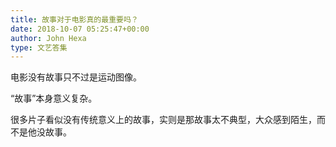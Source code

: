 ```yaml
---
title: 故事对于电影真的最重要吗？
date: 2018-10-07 05:25:47+00:00
author: John Hexa
type: 文艺答集
---
```

电影没有故事只不过是运动图像。

“故事”本身意义复杂。

很多片子看似没有传统意义上的故事，实则是那故事太不典型，大众感到陌生，而不是他没故事。


